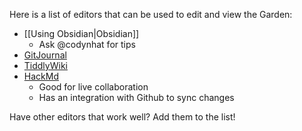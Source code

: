 Here is a list of editors that can be used to edit and view the Garden:
- [[Using Obsidian|Obsidian]]
	- Ask @codynhat for tips
- [GitJournal](https://gitjournal.io/)
- [TiddlyWiki](https://tiddlywiki.com/)
- [HackMd](https://hackmd.io/)
	- Good for live collaboration
	- Has an integration with Github to sync changes


Have other editors that work well? Add them to the list!